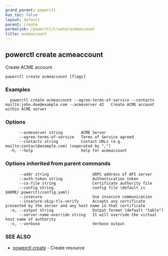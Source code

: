 ```yaml
---
grand_parent: powerctl
has_toc: false
layout: default
parent: create
permalink: /powerctl/create/acmeaccount
title: acmeaccount
---
```

## powerctl create acmeaccount

Create ACME account

```
powerctl create acmeaccount [flags]
```

### Examples

```
  powerctl create acmeaccount --agree-terms-of-service --contacts mailto:john.doe@example.com --acmeserver 42   Create ACME account within ACME server
```

### Options

```
      --acmeserver string        ACME Server
      --agree-terms-of-service   Terms of Service agreed
      --contacts string          Contact URLs (e.g. mailto:contact@example.com) (seperated by ",")
  -h, --help                     help for acmeaccount
```

### Options inherited from parent commands

```
      --addr string                   GRPC address of API server
      --auth-token string             Authentication token
      --ca-file string                Certificate authority file
      --config string                 config file (default is $HOME/.powerctl/config.yaml)
      --insecure                      Use insecure communication
      --insecure-skip-tls-verify      Accepts any certificate presented by the server and any host name in that certificate
  -o, --output string                 Output format (default "table")
      --server-name-override string   It will override the virtual host name of authority
  -v, --verbose                       Verbose output
```

### SEE ALSO

* [powerctl create](/powerctl/create)	 - Create resource
